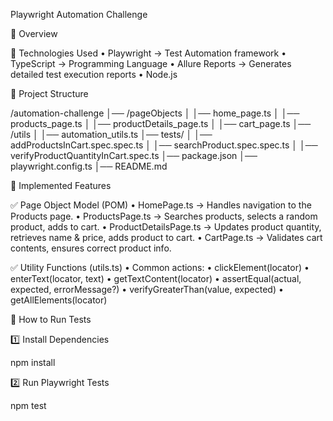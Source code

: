 Playwright Automation Challenge

📌 Overview

🔹 Technologies Used
	•	Playwright → Test Automation framework
	•	TypeScript → Programming Language
	•	Allure Reports → Generates detailed test execution reports
	•	Node.js

📂 Project Structure

/automation-challenge
│── /pageObjects
│   │── home_page.ts
│   │── products_page.ts
│   │── productDetails_page.ts
│   │── cart_page.ts
│── /utils
│   │── automation_utils.ts
│── tests/
│   │── addProductsInCart.spec.spec.ts
│   │── searchProduct.spec.spec.ts
│   │── verifyProductQuantityInCart.spec.ts
│── package.json
│── playwright.config.ts
│── README.md

📜 Implemented Features

✅ Page Object Model (POM)
	•	HomePage.ts → Handles navigation to the Products page.
	•	ProductsPage.ts → Searches products, selects a random product, adds to cart.
	•	ProductDetailsPage.ts → Updates product quantity, retrieves name & price, adds product to cart.
	•	CartPage.ts → Validates cart contents, ensures correct product info.

✅ Utility Functions (utils.ts)
	•	Common actions:
	•	clickElement(locator)
	•	enterText(locator, text)
	•	getTextContent(locator)
	•	assertEqual(actual, expected, errorMessage?)
	•	verifyGreaterThan(value, expected)
	•	getAllElements(locator)

🚀 How to Run Tests

1️⃣ Install Dependencies

npm install

2️⃣ Run Playwright Tests

npm test